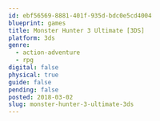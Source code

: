 ```yaml
---
id: ebf56569-8881-401f-935d-bdc0e5cd4004
blueprint: games
title: Monster Hunter 3 Ultimate [3DS]
platform: 3ds
genre:
  - action-adventure
  - rpg
digital: false
physical: true
guide: false
pending: false
posted: 2018-03-02
slug: monster-hunter-3-ultimate-3ds
---
```

